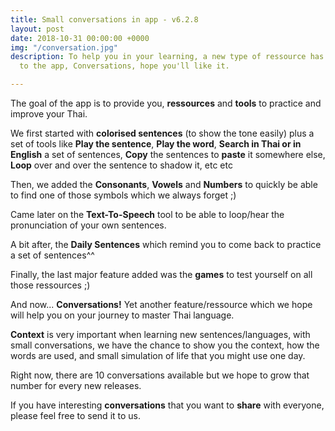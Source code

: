 ```yaml
---
title: Small conversations in app - v6.2.8
layout: post
date: 2018-10-31 00:00:00 +0000
img: "/conversation.jpg"
description: To help you in your learning, a new type of ressource has been added
  to the app, Conversations, hope you'll like it.

---
```

The goal of the app is to provide you, **ressources** and **tools** to practice and improve your Thai. 

We first started with **colorised sentences** (to show the tone easily) plus a set of tools like **Play the sentence**, **Play the word**, **Search in Thai or in English** a set of sentences, **Copy** the sentences to **paste** it somewhere else, **Loop** over and over the sentence to shadow it, etc etc

Then, we added the **Consonants**, **Vowels** and **Numbers** to quickly be able to find one of those symbols which we always forget ;) 

Came later on the **Text-To-Speech** tool to be able to loop/hear the pronunciation of your own sentences. 

A bit after, the **Daily Sentences** which remind you to come back to practice a set of sentences^^

Finally, the last major feature added was the **games** to test yourself on all those ressources ;) 

And now... **Conversations!** Yet another feature/ressource which we hope will help you on your journey to master Thai language. 

**Context** is very important when learning new sentences/languages, with small conversations, we have the chance to show you the context, how the words are used, and small simulation of life that you might use one day.

Right now, there are 10 conversations available but we hope to grow that number for every new releases. 

If you have interesting **conversations** that you want to **share** with everyone, please feel free to send it to us. 